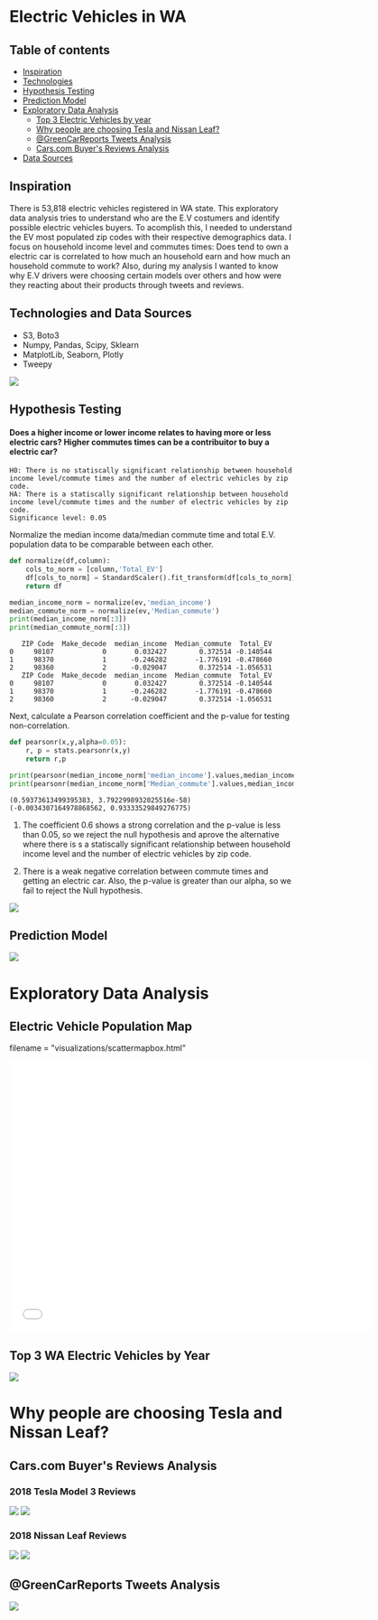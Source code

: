 
# Electric Vehicles in WA

## Table of contents
- [Inspiration](#general-info)
- [Technologies](#technologies)
- [Hypothesis Testing](#hypotesis-testing)
- [Prediction Model](#prediction-model)
- [Exploratory Data Analysis](#exploratory-data-analysis)
  + [Top 3 Electric Vehicles by year](#exploratory-data-analysis)
  + [Why people are choosing Tesla and Nissan Leaf?](#why)
   * [@GreenCarReports Tweets Analysis](#twitter-analysis)
   * [Cars.com Buyer's Reviews Analysis](#web-scrapping-analysis)
- [Data Sources](#data-sources)


## Inspiration
There is 53,818 electric vehicles registered in WA state. This exploratory data analysis tries to understand who are the E.V costumers and identify possible electric vehicles buyers. To acomplish this, I needed to understand the EV most populated zip codes with their respective demographics data. I focus on household income level and commutes times: Does tend to own a electric car is correlated to how much an household earn and how much an household commute to work? 
Also, during my analysis I wanted to know why E.V drivers were choosing certain models over others and how were they reacting about their products through tweets and reviews.


## Technologies and Data Sources
* S3, Boto3
* Numpy, Pandas, Scipy, Sklearn
* MatplotLib, Seaborn, Plotly
* Tweepy

<img src="/visualizations/tech.png"/>

## Hypothesis Testing
#### Does a higher income or lower income relates to having more or less electric cars?  Higher commutes times can be a contribuitor to buy a electric car?


```
H0: There is no statiscally significant relationship between household income level/commute times and the number of electric vehicles by zip code.
HA: There is a statiscally significant relationship between household income level/commute times and the number of electric vehicles by zip code.
Significance level: 0.05
```

Normalize the median income data/median commute time and total E.V. population data to be comparable between each other.


```python
def normalize(df,column):
    cols_to_norm = [column,'Total_EV']
    df[cols_to_norm] = StandardScaler().fit_transform(df[cols_to_norm])
    return df
```


```python
median_income_norm = normalize(ev,'median_income')
median_commute_norm = normalize(ev,'Median_commute')
print(median_income_norm[:3])
print(median_commute_norm[:3])
```

       ZIP Code  Make_decode  median_income  Median_commute  Total_EV
    0     98107            0       0.032427        0.372514 -0.140544
    1     98370            1      -0.246282       -1.776191 -0.478660
    2     98360            2      -0.029047        0.372514 -1.056531
       ZIP Code  Make_decode  median_income  Median_commute  Total_EV
    0     98107            0       0.032427        0.372514 -0.140544
    1     98370            1      -0.246282       -1.776191 -0.478660
    2     98360            2      -0.029047        0.372514 -1.056531


Next, calculate a Pearson correlation coefficient and the p-value for testing non-correlation.


```python
def pearsonr(x,y,alpha=0.05):
    r, p = stats.pearsonr(x,y)
    return r,p
```


```python
print(pearsonr(median_income_norm['median_income'].values,median_income_norm['Total_EV'].values))
print(pearsonr(median_income_norm['Median_commute'].values,median_income_norm['Total_EV'].values))
```

    (0.59373613499395383, 3.7922998932025516e-58)
    (-0.0034307164978868562, 0.93333529849276775)


1. The coefficient 0.6 shows a strong correlation and the p-value is less than 0.05, so we reject the null hypothesis and aprove the alternative where there is s a statiscally significant relationship between household income level and the number of electric vehicles by zip code.

2. There is a weak negative correlation between commute times and getting an electric car. Also, the p-value is greater than our alpha, so we fail to reject the Null hypothesis.

<img src="/visualizations/correlation.jpg"/>

## Prediction Model

<img src="/visualizations/prediction.png"/>

# Exploratory Data Analysis

## Electric Vehicle Population Map

filename = "visualizations/scattermapbox.html"
<iframe width="640" height="480" frameborder="0" seamless="seamless" scrolling="no" src=filename ></iframe>

## Top 3 WA Electric Vehicles by Year

<img src="/visualizations/top3.png"/>

# Why people are choosing Tesla and Nissan Leaf? 

## Cars.com Buyer's Reviews Analysis

### 2018 Tesla Model 3 Reviews

<img src="/visualizations/car__tesla_reviews_bar.png"/>
<img src="/visualizations/leaf_review.png"/>


### 2018 Nissan Leaf Reviews

<img src="/visualizations/car__tesla_reviews_bar.png"/>
<img src="/visualizations/tesla_review.png"/>


## @GreenCarReports Tweets Analysis

<img src="/visualizations/green_cars_review.png"/>
